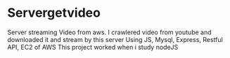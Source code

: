 # Servergetvideo
Server streaming Video from aws. I crawlered video from youtube and downloaded it and stream by this server
Using JS, Mysql, Express, Restful API, EC2 of AWS
This project worked when i study nodeJS
